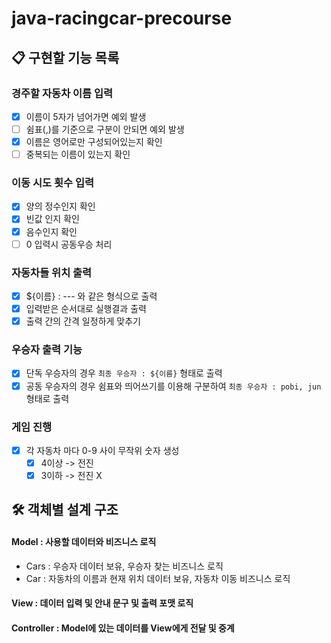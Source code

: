 # java-racingcar-precourse

## 📋 구현할 기능 목록

### 경주할 자동차 이름 입력

- [x] 이름이 5자가 넘어가면 예외 발생
- [ ] 쉼표(,)를 기준으로 구분이 안되면 예외 발생
- [x] 이름은 영어로만 구성되어있는지 확인
- [ ] 중복되는 이름이 있는지 확인

### 이동 시도 횟수 입력

- [x] 양의 정수인지 확인
- [x] 빈값 인지 확인
- [x] 음수인지 확인
- [ ] 0 입력시 공동우승 처리

### 자동차들 위치 출력

- [x] ${이름} : --- 와 같은 형식으로 출력
- [x] 입력받은 순서대로 실행결과 출력
- [x] 출력 간의 간격 일정하게 맞추기

### 우승자 출력 기능

- [x] 단독 우승자의 경우  `최종 우승자 : ${이름}` 형태로 출력
- [x] 공동 우승자의 경우 쉼표와 띄어쓰기를 이용해 구분하여 `최종 우승자 : pobi, jun` 형태로 출력

### 게임 진행

- [x] 각 자동차 마다 0-9 사이 무작위 숫자 생성
    - [x] 4이상 -> 전진
    - [x]  3이하 -> 전진 X

## 🛠️ 객체별 설계 구조

#### Model : 사용할 데이터와 비즈니스 로직

- Cars :  우승자 데이터 보유, 우승자 찾는 비즈니스 로직
- Car : 자동차의 이름과 현재 위치 데이터 보유, 자동차 이동 비즈니스 로직

#### View : 데이터 입력 및 안내 문구 및 출력 포맷 로직

#### Controller : Model에 있는 데이터를 View에게 전달 및 중계



